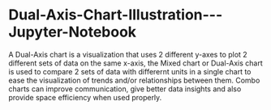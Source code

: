 # Dual-Axis-Chart-Illustration---Jupyter-Notebook
A Dual-Axis chart is a visualization that uses 2 different y-axes to plot 2 different sets of data on the same x-axis, the Mixed chart or Dual-Axis chart is used to compare 2 sets of data with differernt units in a single chart to ease the visualization of trends and/or relationships between them.
Combo charts can improve communication, give better data insights and also provide space efficiency when used properly.
